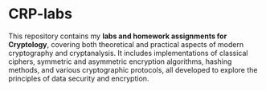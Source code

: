 # CRP-labs
This repository contains my **labs and homework assignments for Cryptology**, covering both theoretical and practical aspects of modern cryptography and cryptanalysis. It includes implementations of classical ciphers, symmetric and asymmetric encryption algorithms, hashing methods, and various cryptographic protocols, all developed to explore the principles of data security and encryption.
